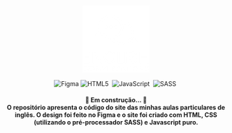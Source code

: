<p align="center">
<img  src="./public/images/English Conversations logo branco.png">
</p>

<div align="center">

![Figma](https://img.shields.io/badge/figma-%23F24E1E.svg?style=for-the-badge&logo=figma&logoColor=white)
![HTML5](https://img.shields.io/badge/html5-%23E34F26.svg?style=for-the-badge&logo=html5&logoColor=white)&nbsp;
![JavaScript](https://img.shields.io/badge/javascript-%23323330.svg?style=for-the-badge&logo=javascript&logoColor=%23F7DF1E)&nbsp;
![SASS](https://img.shields.io/badge/SASS-hotpink.svg?style=for-the-badge&logo=SASS&logoColor=white)&nbsp;

</div>
<h4 align="center">🚧 Em construção... 🚧
 
<br>
O repositório apresenta o código do site das minhas aulas particulares de inglês. O design foi feito no Figma e o site foi criado com HTML, CSS (utilizando o pré-processador SASS) e Javascript puro.
